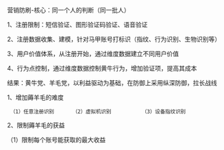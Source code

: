 营销防刷-核心：同一个人的判断（同一批人）

1、注册限制：短信验证、图形验证码验证、语音验证

2、注册数据收集、建模，针对马甲账号打标识（指纹、行为识别、生物识别等）

3、用户价值体系，从注册开始，通过维度数据建立不同用户价值

4、行为点控制，通过维度数据控制黄牛行为，增加验证项，提高其成本



结果：黄牛党、羊毛党，以利益驱动为基础，在防御上采用纵深防御，拉长战线



1、增加薅羊毛的难度

```
 （1）任意注册识别      （2）虚拟机识别          （3）设备指纹识别
```

2、限制薅羊毛的获益

（1）限制每个账号能获取的最大收益

